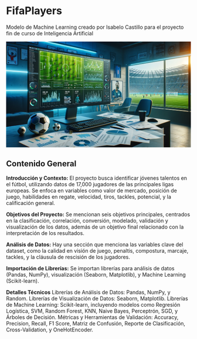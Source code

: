 # FifaPlayers
Modelo de Machine Learning creado por Isabelo Castillo para el proyecto fin de curso de Inteligencia Artificial

![Portada del proyecto](https://github.com/IsabeloCastillo/FifaPlayers/blob/main/imagen_portada.png)

## Contenido General
**Introducción y Contexto:** El proyecto busca identificar jóvenes talentos en el fútbol, utilizando datos de 17,000 jugadores de las principales ligas europeas. Se enfoca en variables como valor de mercado, posición de juego, habilidades en regate, velocidad, tiros, tackles, potencial, y la calificación general.

**Objetivos del Proyecto:** Se mencionan seis objetivos principales, centrados en la clasificación, correlación, conversión, modelado, validación y visualización de los datos, además de un objetivo final relacionado con la interpretación de los resultados.

**Análisis de Datos:** Hay una sección que menciona las variables clave del dataset, como la calidad en visión de juego, penaltis, compostura, marcaje, tackles, y la cláusula de rescisión de los jugadores.

**Importación de Librerías:** Se importan librerías para análisis de datos (Pandas, NumPy), visualización (Seaborn, Matplotlib), y Machine Learning (Scikit-learn).

**Detalles Técnicos**
Librerías de Análisis de Datos: Pandas, NumPy, y Random.
Librerías de Visualización de Datos: Seaborn, Matplotlib.
Librerías de Machine Learning: Scikit-learn, incluyendo modelos como Regresión Logística, SVM, Random Forest, KNN, Naive Bayes, Perceptrón, SGD, y Árboles de Decisión.
Métricas y Herramientas de Validación: Accuracy, Precision, Recall, F1 Score, Matriz de Confusión, Reporte de Clasificación, Cross-Validation, y OneHotEncoder.
